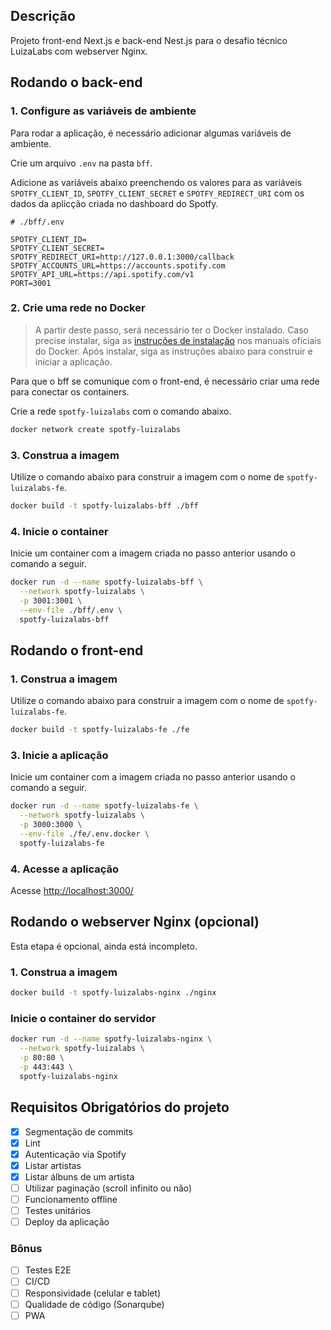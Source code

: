 ## Descrição

Projeto front-end Next.js e back-end Nest.js para o desafio técnico LuizaLabs com webserver Nginx.

## Rodando o back-end

### 1. Configure as variáveis de ambiente

Para rodar a aplicação, é necessário adicionar algumas variáveis de ambiente.

Crie um arquivo `.env` na pasta `bff`.

Adicione as variáveis abaixo preenchendo os valores para as variáveis `SPOTFY_CLIENT_ID`, `SPOTFY_CLIENT_SECRET` e `SPOTFY_REDIRECT_URI` com os dados da aplicção criada no dashboard do Spotfy.

```
# ./bff/.env

SPOTFY_CLIENT_ID=
SPOTFY_CLIENT_SECRET=
SPOTFY_REDIRECT_URI=http://127.0.0.1:3000/callback
SPOTFY_ACCOUNTS_URL=https://accounts.spotify.com
SPOTFY_API_URL=https://api.spotify.com/v1
PORT=3001
```

### 2. Crie uma rede no Docker

> A partir deste passo, será necessário ter o Docker instalado. Caso precise instalar, siga as [instruções de instalação](https://docs.docker.com/engine/install/) nos manuais oficiais do Docker. Após instalar, siga as instruções abaixo para construir e iniciar a aplicação.

Para que o bff se comunique com o front-end, é necessário criar uma rede para conectar os containers.

Crie a rede `spotfy-luizalabs` com o comando abaixo.

```bash
docker network create spotfy-luizalabs
```

### 3. Construa a imagem

Utilize o comando abaixo para construir a imagem com o nome de `spotfy-luizalabs-fe`.

```bash
docker build -t spotfy-luizalabs-bff ./bff
```

### 4. Inicie o container

Inicie um container com a imagem criada no passo anterior usando o comando a seguir.

```bash
docker run -d --name spotfy-luizalabs-bff \
  --network spotfy-luizalabs \
  -p 3001:3001 \
  --env-file ./bff/.env \
  spotfy-luizalabs-bff
```

## Rodando o front-end

### 1. Construa a imagem

Utilize o comando abaixo para construir a imagem com o nome de `spotfy-luizalabs-fe`.

```bash
docker build -t spotfy-luizalabs-fe ./fe
```

### 3. Inicie a aplicação

Inicie um container com a imagem criada no passo anterior usando o comando a seguir.

```bash
docker run -d --name spotfy-luizalabs-fe \
  --network spotfy-luizalabs \
  -p 3000:3000 \
  --env-file ./fe/.env.docker \
  spotfy-luizalabs-fe
```

### 4. Acesse a aplicação

Acesse [http://localhost:3000/](http://localhost:3000/)

## Rodando o webserver Nginx (opcional)

Esta etapa é opcional, ainda está incompleto.

### 1. Construa a imagem

```bash
docker build -t spotfy-luizalabs-nginx ./nginx
```

### Inicie o container do servidor

```bash
docker run -d --name spotfy-luizalabs-nginx \
  --network spotfy-luizalabs \
  -p 80:80 \
  -p 443:443 \
  spotfy-luizalabs-nginx
```

## Requisitos Obrigatórios do projeto

- [x] Segmentação de commits
- [x] Lint
- [x] Autenticação via Spotify
- [x] Listar artistas
- [x] Listar álbuns de um artista
- [ ] Utilizar paginação (scroll infinito ou não)
- [ ] Funcionamento offline
- [ ] Testes unitários
- [ ] Deploy da aplicação

### Bônus

- [ ] Testes E2E
- [ ] CI/CD
- [ ] Responsividade (celular e tablet)
- [ ] Qualidade de código (Sonarqube)
- [ ] PWA
